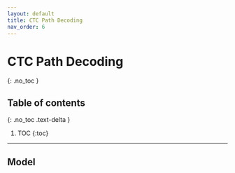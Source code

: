 ```yaml
---
layout: default
title: CTC Path Decoding
nav_order: 6
---
```


# CTC Path Decoding
{: .no_toc }

## Table of contents
{: .no_toc .text-delta }

1. TOC
{:toc}

---

## Model

